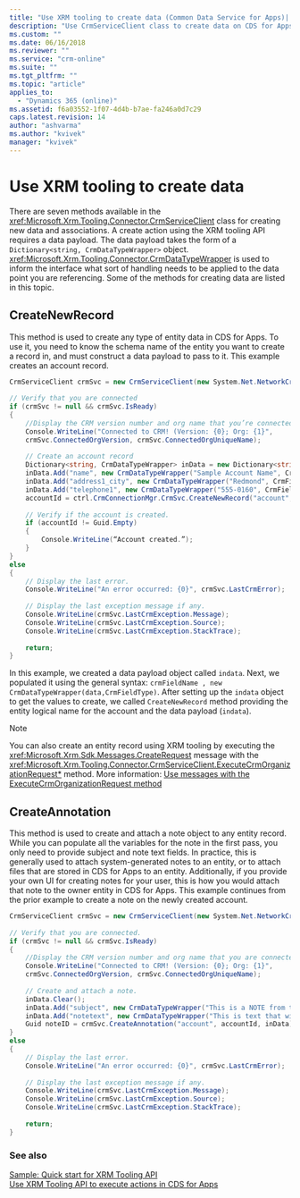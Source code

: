 ```yaml
---
title: "Use XRM tooling to create data (Common Data Service for Apps)| Microsoft Docs"
description: "Use CrmServiceClient class to create data on CDS for Apps"
ms.custom: ""
ms.date: 06/16/2018
ms.reviewer: ""
ms.service: "crm-online"
ms.suite: ""
ms.tgt_pltfrm: ""
ms.topic: "article"
applies_to: 
  - "Dynamics 365 (online)"
ms.assetid: f6a03552-1f07-4d4b-b7ae-fa246a0d7c29
caps.latest.revision: 14
author: "ashvarma"
ms.author: "kvivek"
manager: "kvivek"
---
```

# Use XRM tooling to create data

There are seven methods available in the <xref:Microsoft.Xrm.Tooling.Connector.CrmServiceClient> class for creating new data and associations. A create action using the XRM tooling API requires a data payload. The data payload takes the form of a `Dictionary<string, CrmDataTypeWrapper>` object. <xref:Microsoft.Xrm.Tooling.Connector.CrmDataTypeWrapper> is used to inform the interface what sort of handling needs to be applied to the data point you are referencing. Some of the methods for creating data are listed in this topic.  
  
## CreateNewRecord  

This method is used to create any type of entity data in CDS for Apps. To use it, you need to know the schema name of the entity you want to create a record in, and must construct a data payload to pass to it. This example creates an account record.  
  
```csharp 
CrmServiceClient crmSvc = new CrmServiceClient(new System.Net.NetworkCredential("<UserName>", "<Password>",“<Domain>”),"<Server>", "<Port>", "<OrgName>");  
  
// Verify that you are connected  
if (crmSvc != null && crmSvc.IsReady)  
{  
    //Display the CRM version number and org name that you’re connected to.  
    Console.WriteLine("Connected to CRM! (Version: {0}; Org: {1}",   
    crmSvc.ConnectedOrgVersion, crmSvc.ConnectedOrgUniqueName);  
  
    // Create an account record  
    Dictionary<string, CrmDataTypeWrapper> inData = new Dictionary<string, CrmDataTypeWrapper>();  
    inData.Add("name", new CrmDataTypeWrapper("Sample Account Name", CrmFieldType.String));  
    inData.Add("address1_city", new CrmDataTypeWrapper("Redmond", CrmFieldType.String));  
    inData.Add("telephone1", new CrmDataTypeWrapper("555-0160", CrmFieldType.String));  
    accountId = ctrl.CrmConnectionMgr.CrmSvc.CreateNewRecord("account", inData);  
  
    // Verify if the account is created.  
    if (accountId != Guid.Empty)  
    {  
        Console.WriteLine(“Account created.”);  
    }  
}  
else  
{  
    // Display the last error.  
    Console.WriteLine("An error occurred: {0}", crmSvc.LastCrmError);  
  
    // Display the last exception message if any.  
    Console.WriteLine(crmSvc.LastCrmException.Message);  
    Console.WriteLine(crmSvc.LastCrmException.Source);  
    Console.WriteLine(crmSvc.LastCrmException.StackTrace);  
  
    return;  
}  
```  
  
In this example, we created a data payload object called `indata`. Next, we populated it using the general syntax: `crmFieldName , new CrmDataTypeWrapper(data,CrmFieldType)`. After setting up the `indata` object to get the values to create, we called `CreateNewRecord` method providing the entity logical name for the account and the data payload (`indata`).  
  
> [!NOTE]
>  You can also create an entity record using XRM tooling by executing the <xref:Microsoft.Xrm.Sdk.Messages.CreateRequest> message with the <xref:Microsoft.Xrm.Tooling.Connector.CrmServiceClient.ExecuteCrmOrganizationRequest*> method. More information: [Use messages with the ExecuteCrmOrganizationRequest method](use-messages-executecrmorganizationrequest-method.md)  
  
## CreateAnnotation
  
This method is used to create and attach a note object to any entity record. While you can populate all the variables for the note in the first pass, you only need to provide subject and note text fields. In practice, this is generally used to attach system-generated notes to an entity, or to attach files that are stored in CDS for Apps to an entity. Additionally, if you provide your own UI for creating notes for your user, this is how you would attach that note to the owner entity in CDS for Apps. This example continues from the prior example to create a note on the newly created account.  
  
```csharp
CrmServiceClient crmSvc = new CrmServiceClient(new System.Net.NetworkCredential("<UserName>", "<Password>", “<Domain>”),"<Server>", "<Port>", "<OrgName>");  
  
// Verify that you are connected.  
if (crmSvc != null && crmSvc.IsReady)  
{  
    //Display the CRM version number and org name that you are connected to.  
    Console.WriteLine("Connected to CRM! (Version: {0}; Org: {1}",   
    crmSvc.ConnectedOrgVersion, crmSvc.ConnectedOrgUniqueName);  
  
    // Create and attach a note.  
    inData.Clear();   
    inData.Add("subject", new CrmDataTypeWrapper("This is a NOTE from the API" , CrmFieldType.String));   
    inData.Add("notetext", new CrmDataTypeWrapper("This is text that will go in the body of the note" , CrmFieldType.String));  
    Guid noteID = crmSvc.CreateAnnotation("account", accountId, inData);  
}  
else  
{  
    // Display the last error.  
    Console.WriteLine("An error occurred: {0}", crmSvc.LastCrmError);  
  
    // Display the last exception message if any.  
    Console.WriteLine(crmSvc.LastCrmException.Message);  
    Console.WriteLine(crmSvc.LastCrmException.Source);  
    Console.WriteLine(crmSvc.LastCrmException.StackTrace);  
  
    return;  
}  
```  
  
### See also  

[Sample: Quick start for XRM Tooling API](sample-quick-start-xrm-tooling-api.md)<br />
[Use XRM Tooling API to execute actions in CDS for Apps](use-xrm-tooling-execute-actions.md)
